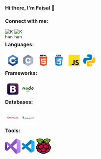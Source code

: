 ### Hi there, I'm Faisal 👋 

<!-- [![Website](https://img.shields.io/website?label=codeSTACKr.com&style=for-the-badge&url=https%3A%2F%2Fcodestackr.com)](https://codestackr.com)
[![Twitter Follow](https://img.shields.io/twitter/follow/codeSTACKr?color=1DA1F2&logo=twitter&style=for-the-badge)](https://twitter.com/intent/follow?original_referer=https%3A%2F%2Fgithub.com%2FcodeSTACKr&screen_name=codeSTACKr) -->

### Connect with me:
[<img style="width: 30px;height: 30px;" align="left" alt="Khan-F-M | LinkedIn" width="22px" src="https://cdn.jsdelivr.net/npm/simple-icons@v3/icons/linkedin.svg" />][linkedin]
[<img style="width: 30px;height: 30px;" align="left" alt="Khan-F-M | Instagram" width="22px" src="https://cdn.jsdelivr.net/npm/simple-icons@v3/icons/instagram.svg" />][instagram]

<br />

### Languages:
<img style="width: 50px;height: 50px;" align="left" alt="C++"  src="https://raw.githubusercontent.com/Khan-F-M/Khan-F-M/main/.github/images/c++.svg" />
<img style="width: 50px;height: 50px;" align="left" alt="C"  src="https://raw.githubusercontent.com/Khan-F-M/Khan-F-M/main/.github/images/c.svg" />
<img style="width: 50px;height: 50px;" align="left" alt="HTML"  src="https://raw.githubusercontent.com/Khan-F-M/Khan-F-M/main/.github/images/html.svg" />
<img style="width: 50px;height: 50px;" align="left" alt="CSS"  src="https://raw.githubusercontent.com/Khan-F-M/Khan-F-M/main/.github/images/css.svg" />
<img style="width: 50px;height: 50px;" align="left" alt="JAVASCRIPT"  src="https://raw.githubusercontent.com/Khan-F-M/Khan-F-M/main/.github/images/javascript.svg" />
<img style="width: 50px;height: 50px;" align="left" alt="Python"  src="https://raw.githubusercontent.com/Khan-F-M/Khan-F-M/main/.github/images/python.svg" />
<br />
<br />

### Frameworks:
<img style="width: 50px;height: 50px;" align="left" alt="Bootstrap"  src="https://raw.githubusercontent.com/Khan-F-M/Khan-F-M/main/.github/images/bootstrap.svg" />
<img style="width: 50px;height: 50px;" align="left" alt="Nodejs"  src="https://raw.githubusercontent.com/Khan-F-M/Khan-F-M/main/.github/images/nodejs.svg" />
<br />
<br />

### Databases:
<img style="width: 50px;height: 50px;" align="left" alt="Oracle"  src="https://raw.githubusercontent.com/Khan-F-M/Khan-F-M/main/.github/images/oracle.svg" />
<img style="width: 50px;height: 50px;" align="left" alt="MongoDB"  src="https://raw.githubusercontent.com/Khan-F-M/Khan-F-M/main/.github/images/mongodb.svg" />
<br />
<br />

### Tools:
<img style="width: 50px;height: 50px;" align="left" alt="Visual Studio"  src="https://raw.githubusercontent.com/Khan-F-M/Khan-F-M/main/.github/images/visual-studio.svg"/>
<img style="width: 50px;height: 50px;" align="left" alt="Visual Studio Code"  src="https://raw.githubusercontent.com/Khan-F-M/Khan-F-M/main/.github/images/vscode.svg"/>
<img style="width: 50px;height: 50px;" align="left" alt="Raspberry Pi"  src="https://raw.githubusercontent.com/Khan-F-M/Khan-F-M/main/.github/images/raspberry-pi.svg"/>


<!-- [website]: https://codeSTACKr.com IN THE WORKS PORTFOLIO
[youtube]: https://youtube.com/codeSTACKr -->
[instagram]: https://www.instagram.com/m_khxn.f/
[linkedin]: https://www.linkedin.com/in/mdfaisalkhn/
